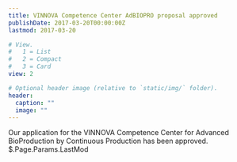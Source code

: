 ```yaml
---
title: VINNOVA Competence Center AdBIOPRO proposal approved  
publishDate: 2017-03-20T00:00:00Z
lastmod: 2017-03-20

# View.
#   1 = List
#   2 = Compact
#   3 = Card
view: 2

# Optional header image (relative to `static/img/` folder).
header:
  caption: ""
  image: ""
---
```

Our application for the VINNOVA Competence Center for Advanced BioProduction by Continuous Production has been approved. 
$.Page.Params.LastMod

